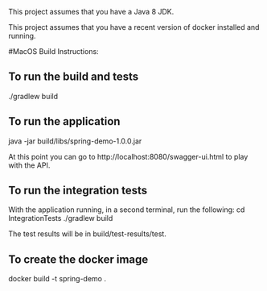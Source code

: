 This project assumes that you have a Java 8 JDK.

This project assumes that you have a recent version of docker installed and running.

#MacOS Build Instructions:

## To run the build and tests
./gradlew build

## To run the application
java -jar build/libs/spring-demo-1.0.0.jar

At this point you can go to http://localhost:8080/swagger-ui.html to play with the API.

## To run the integration tests
With the application running, in a second terminal, run the following:
cd IntegrationTests
./gradlew build

The test results will be in build/test-results/test.

## To create the docker image
docker build -t spring-demo .

